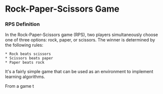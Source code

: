 # Rock-Paper-Scissors Game

### RPS Definition

In the Rock-Paper-Scissors game (RPS), two players simultaneously choose one of three options: rock, paper, or scissors. The winner is determined by the following rules:

	* Rock beats scissors
	* Scissors beats paper
	* Paper beats rock

It's a fairly simple game that can be used as an environment to implement learning algorithms.

From a game t
